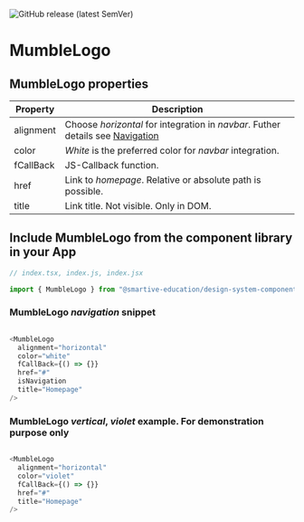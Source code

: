 ![GitHub release (latest SemVer)](https://img.shields.io/github/v/release/smartive-education/design-system-component-library-yeahyeahyeah)
# MumbleLogo
## MumbleLogo properties
| Property|Description|
|-|-|
|alignment|Choose *horizontal* for integration in *navbar*. Futher details see [Navigation](./?path=/docs/navigation-navigation--navigation-story)|
|color|*White* is the preferred color for *navbar* integration.|
|fCallBack|JS-Callback function.|
|href|Link to *homepage*. Relative or absolute path is possible.|
|title|Link title. Not visible. Only in DOM.|

## Include MumbleLogo from the component library in your App

```js
// index.tsx, index.js, index.jsx

import { MumbleLogo } from "@smartive-education/design-system-component-library-yeahyeahyeah"

```

### MumbleLogo *navigation* snippet
```js

<MumbleLogo
  alignment="horizontal"
  color="white"
  fCallBack={() => {}}
  href="#"
  isNavigation
  title="Homepage"
/>

```

### MumbleLogo *vertical*, *violet* example. For demonstration purpose only
```js

<MumbleLogo
  alignment="horizontal"
  color="violet"
  fCallBack={() => {}}
  href="#"
  title="Homepage"
/>

```